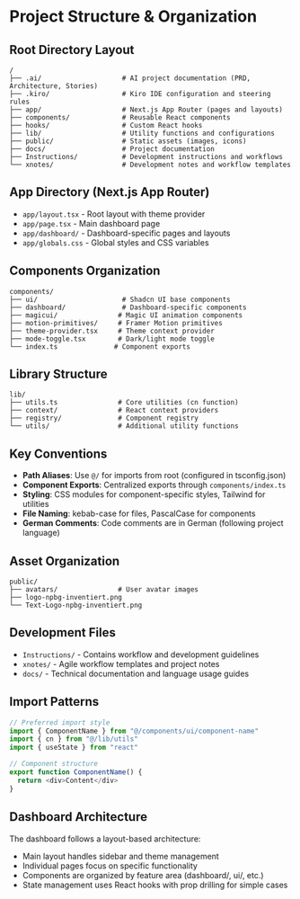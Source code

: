 # Project Structure & Organization

## Root Directory Layout
```
/
├── .ai/                    # AI project documentation (PRD, Architecture, Stories)
├── .kiro/                  # Kiro IDE configuration and steering rules
├── app/                    # Next.js App Router (pages and layouts)
├── components/             # Reusable React components
├── hooks/                  # Custom React hooks
├── lib/                    # Utility functions and configurations
├── public/                 # Static assets (images, icons)
├── docs/                   # Project documentation
├── Instructions/           # Development instructions and workflows
└── xnotes/                 # Development notes and workflow templates
```

## App Directory (Next.js App Router)
- `app/layout.tsx` - Root layout with theme provider
- `app/page.tsx` - Main dashboard page
- `app/dashboard/` - Dashboard-specific pages and layouts
- `app/globals.css` - Global styles and CSS variables

## Components Organization
```
components/
├── ui/                     # Shadcn UI base components
├── dashboard/              # Dashboard-specific components
├── magicui/               # Magic UI animation components
├── motion-primitives/     # Framer Motion primitives
├── theme-provider.tsx     # Theme context provider
├── mode-toggle.tsx        # Dark/light mode toggle
└── index.ts              # Component exports
```

## Library Structure
```
lib/
├── utils.ts               # Core utilities (cn function)
├── context/               # React context providers
├── registry/              # Component registry
└── utils/                 # Additional utility functions
```

## Key Conventions
- **Path Aliases**: Use `@/` for imports from root (configured in tsconfig.json)
- **Component Exports**: Centralized exports through `components/index.ts`
- **Styling**: CSS modules for component-specific styles, Tailwind for utilities
- **File Naming**: kebab-case for files, PascalCase for components
- **German Comments**: Code comments are in German (following project language)

## Asset Organization
```
public/
├── avatars/               # User avatar images
├── logo-npbg-inventiert.png
└── Text-Logo-npbg-inventiert.png
```

## Development Files
- `Instructions/` - Contains workflow and development guidelines
- `xnotes/` - Agile workflow templates and project notes
- `docs/` - Technical documentation and language usage guides

## Import Patterns
```typescript
// Preferred import style
import { ComponentName } from "@/components/ui/component-name"
import { cn } from "@/lib/utils"
import { useState } from "react"

// Component structure
export function ComponentName() {
  return <div>Content</div>
}
```

## Dashboard Architecture
The dashboard follows a layout-based architecture:
- Main layout handles sidebar and theme management
- Individual pages focus on specific functionality
- Components are organized by feature area (dashboard/, ui/, etc.)
- State management uses React hooks with prop drilling for simple cases